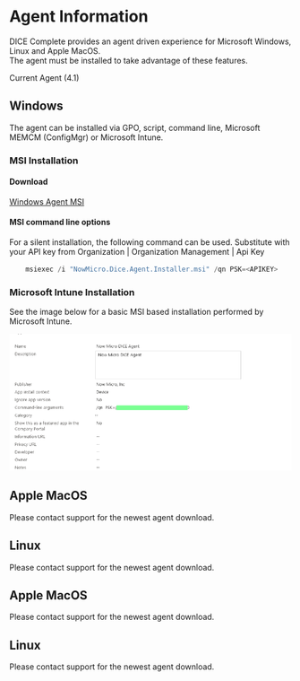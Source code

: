 # Agent Information

DICE Complete provides an agent driven experience for Microsoft Windows, Linux and Apple MacOS.  
The agent must be installed to take advantage of these features.

Current Agent (4.1)

## Windows 
The agent can be installed via GPO, script, command line, Microsoft MEMCM (ConfigMgr) or Microsoft Intune.

### MSI Installation

#### Download
[Windows Agent MSI](https://github.com/Now-Micro/DICE-Docs/raw/main/en/DICEComplete/Agents/4.1/NowMicro.Dice.Agent.Installer.msi)

#### MSI command line options
For a silent installation, the following command can be used.  Substitute <APIKEY> with your 
API key from Organization | Organization Management | Api Key

```csharp
	msiexec /i "NowMicro.Dice.Agent.Installer.msi" /qn PSK=<APIKEY>
```

### Microsoft Intune Installation
See the image below for a basic MSI based installation performed by Microsoft Intune.

![image](/en/DICEComplete/Agents/4.1/MicrosoftIntunePackageSetup.png)

## Apple MacOS
Please contact support for the newest agent download.

## Linux
Please contact support for the newest agent download.
## Apple MacOS
Please contact support for the newest agent download.

## Linux
Please contact support for the newest agent download.


